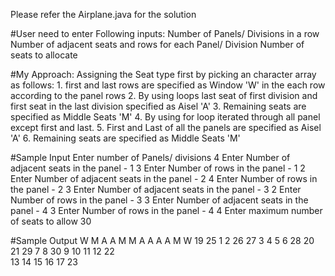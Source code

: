 Please refer the Airplane.java for the solution

#User need to enter Following inputs:
	Number of Panels/ Divisions in a row
	Number of adjacent seats and rows for each Panel/ Division
	Number of seats to allocate

#My Approach:
	Assigning the Seat type first by picking an character array as follows:
	1. first and last rows are specified as Window 'W' in the each row according to the panel rows
	2. By using loops last seat of first division and first seat in the last division specified as Aisel 'A'
	3. Remaining seats are specified as Middle Seats 'M'
	4. By using for loop iterated through all panel except first and last.
	5. First and Last of all the panels are specified as Aisel 'A'
	6. Remaining seats are specified as Middle Seats 'M'
	
#Sample Input
Enter number of Panels/ divisions
4
Enter Number of adjacent seats in the panel - 1
3
Enter Number of rows in the panel - 1
2
Enter Number of adjacent seats in the panel - 2
4
Enter Number of rows in the panel - 2
3
Enter Number of adjacent seats in the panel - 3
2
Enter Number of rows in the panel - 3
3
Enter Number of adjacent seats in the panel - 4
3
Enter Number of rows in the panel - 4
4
Enter maximum number of seats to allow
30

#Sample Output
W	M	A		A	M	M	A		A	A		A	M	W
19	25	1		2	26	27	3		4	5		6	28	20	
21	29	7		8	30		9		10	11		12		22	
				13			14		15	16		17		23	